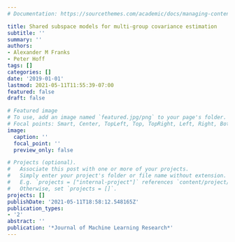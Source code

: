 ```yaml
---
# Documentation: https://sourcethemes.com/academic/docs/managing-content/

title: Shared subspace models for multi-group covariance estimation
subtitle: ''
summary: ''
authors:
- Alexander M Franks
- Peter Hoff
tags: []
categories: []
date: '2019-01-01'
lastmod: 2021-05-11T11:55:39-07:00
featured: false
draft: false

# Featured image
# To use, add an image named `featured.jpg/png` to your page's folder.
# Focal points: Smart, Center, TopLeft, Top, TopRight, Left, Right, BottomLeft, Bottom, BottomRight.
image:
  caption: ''
  focal_point: ''
  preview_only: false

# Projects (optional).
#   Associate this post with one or more of your projects.
#   Simply enter your project's folder or file name without extension.
#   E.g. `projects = ["internal-project"]` references `content/project/deep-learning/index.md`.
#   Otherwise, set `projects = []`.
projects: []
publishDate: '2021-05-11T18:58:12.548165Z'
publication_types:
- '2'
abstract: ''
publication: '*Journal of Machine Learning Research*'
---
```


